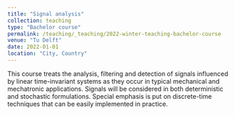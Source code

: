 ```yaml
---
title: "Signal analysis"
collection: teaching
type: "Bachelor course"
permalink: /teaching/_teaching/2022-winter-teaching-bachelor-course
venue: "Tu Delft"
date: 2022-01-01
location: "City, Country"
---
```


This course treats the analysis, filtering and detection of signals influenced by linear time-invariant systems as they occur in typical mechanical and mechatronic applications. Signals will be considered in both deterministic and stochastic formulations. Special emphasis is put on discrete-time techniques that can be easily implemented in practice.
